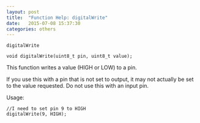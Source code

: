 ```yaml
---
layout: post
title:  "Function Help: digitalWrite"
date:   2015-07-08 15:37:30
categories: others
---
```


	digitalWrite

	void digitalWrite(uint8_t pin, uint8_t value);

This function writes a value (HIGH or LOW) to a pin.

If you use this with a pin that is not set to output, it may not actually be set to the value requested.
Do not use this with an input pin.

Usage:

	//I need to set pin 9 to HIGH
	digitalWrite(9, HIGH);


